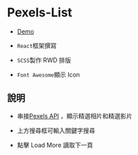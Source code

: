 # Pexels-List

- [Demo](https://gbf555136.github.io/Pexels-List/)

- `React`框架撰寫

- `SCSS`製作 RWD 排版

- `Font Awesome`顯示 Icon

## 說明

- 串接[Pexels API](https://www.pexels.com/zh-tw/) ，顯示精選相片和精選影片

- 上方搜尋框可輸入關鍵字搜尋

- 點擊 Load More 讀取下一頁
